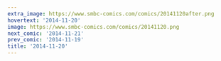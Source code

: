 ```yaml
---
extra_image: https://www.smbc-comics.com/comics/20141120after.png
hovertext: '2014-11-20'
image: https://www.smbc-comics.com/comics/20141120.png
next_comic: '2014-11-21'
prev_comic: '2014-11-19'
title: '2014-11-20'
---
```


